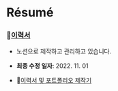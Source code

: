 # Résumé

### 🔗[이력서](https://taemobang.notion.site/Taemo-Bang-513d48d1b7414ae8a0b92dbe6b07f737)

- 노션으로 제작하고 관리하고 있습니다.

- **최종 수정 일자**: 2022. 11. 01

- 🔗[이력서 및 포트폴리오 제작기](https://www.taemobang.com/posts/2022-06-08-monthly-memory-202204/)
